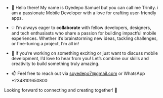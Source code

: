 - 👋 Hello there! 
   My name is Oyedepo Samuel but you can call me Trinity. i am a passionate Mobile Developer with a 
   love for crafting user-friendly apps. 


- 💡 I’m always eager to **collaborate** with fellow developers, designers, and tech enthusiasts who 
  share a passion for building impactful mobile experiences. Whether it’s brainstorming new ideas, 
  tackling challenges, or fine-tuning a project, I’m all in! 


- 👯 If you’re working on something exciting or just want to discuss mobile development, I’d love to 
  hear from you! Let’s combine our skills and creativity to build something truly amazing.


- 📫 Feel free to reach out via soyedepo7@gmail.com or WhatsApp +2348101650800

Looking forward to connecting and creating together! 🚀


